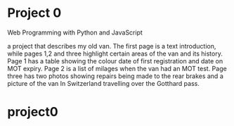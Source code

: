 # Project 0

Web Programming with Python and JavaScript

a project that describes my old van.
The first page is a text introduction, while pages 1,2 and three highlight certain areas of the van and its history. Page 1 has a table showing the colour date of first registration and date on MOT expiry. Page 2 is a list of milages when the van had an MOT test. Page three has two photos showing repairs being made to the rear brakes and a picture of the van In Switzerland travelling over the Gotthard pass. 
# project0
